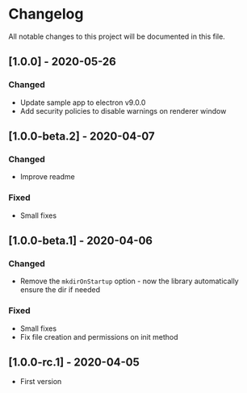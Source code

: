 # Changelog

All notable changes to this project will be documented in this file.

## [1.0.0] - 2020-05-26
### Changed
- Update sample app to electron v9.0.0
- Add security policies to disable warnings on renderer window


## [1.0.0-beta.2] - 2020-04-07
### Changed
- Improve readme
### Fixed
- Small fixes


## [1.0.0-beta.1] - 2020-04-06
### Changed
- Remove the `mkdirOnStartup` option - now the library automatically ensure the dir if needed
### Fixed
- Small fixes
- Fix file creation and permissions on init method


## [1.0.0-rc.1] - 2020-04-05
- First version